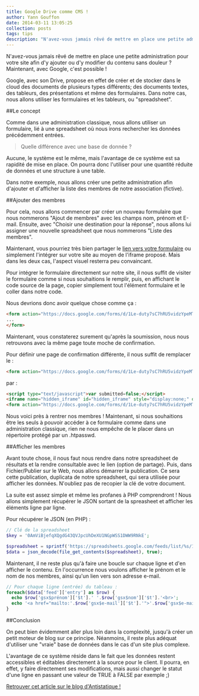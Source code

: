 ```yaml
---
title: Google Drive comme CMS !
author: Yann Gouffon
date: 2014-03-11 13:05:25
collection: posts
tags: tips
description: "N'avez-vous jamais rêvé de mettre en place une petite administration pour votre site afin d'y ajouter ou d'y modifier du contenu sans douleur ? Maintenant, avec Google, c'est possible !"
---
```


N'avez-vous jamais rêvé de mettre en place une petite administration pour votre site afin d'y ajouter ou d'y modifier du contenu sans douleur ? Maintenant, avec Google, c'est possible !

Google, avec son Drive, propose en effet de créer et de stocker dans le cloud des documents de plusieurs types différents; des documents textes, des tableurs, des présentations et même des formulaires. Dans notre cas, nous allons utiliser les formulaires et les tableurs, ou "spreadsheet".

##Le concept

Comme dans une administration classique, nous allons utiliser un formulaire, lié à une spreadsheet où nous irons rechercher les données précédemment entrées. 

>Quelle différence avec une base de donnée ?

Aucune, le système est le même, mais l'avantage de ce système est sa rapidité de mise en place. On pourra donc l'utiliser pour une quantité réduite de données et une structure à une table.

Dans notre exemple, nous allons créer une petite administration afin d'ajouter et d'afficher la liste des membres de notre association (fictive).

##Ajouter des membres

Pour cela, nous allons commencer par créer un nouveau formulaire que nous nommerons "Ajout de membres" avec les champs nom, prénom et E-mail. Ensuite, avec "Choisir une destination pour la réponse", nous allons lui assigner une nouvelle spreadsheet que nous nommerons "Liste des membres".

Maintenant, vous pourriez très bien partager le [lien vers votre formulaire](https://docs.google.com/forms/d/1Le-duty7sC7hRU5vidzYpeMT_Ww7s5mU3c4k4VjXU8k/viewform) ou simplement l'intégrer sur votre site au moyen de l'iframe proposé. Mais dans les deux cas, l'aspect visuel resterra peu convaincant.

Pour intégrer le formulaire directement sur notre site, il nous suffit de visiter le formulaire comme si nous souhaitions le remplir, puis, en affichant le code source de la page, copier simplement tout l'élément formulaire et le coller dans notre code.

Nous devrions donc avoir quelque chose comme ça :

```html
<form action="https://docs.google.com/forms/d/1Le-duty7sC7hRU5vidzYpeMT_Ww7s5mU3c4k4VjXU8k/formResponse" method="POST" id="ss-form" target="_self" onsubmit="">
...
</form>
```

Maintenant, vous constaterez surement qu'après la soumission, nous nous retrouvons avec la même page toute moche de confirmation.

Pour définir une page de confirmation différente, il nous suffit de remplacer le :

```html
<form action="https://docs.google.com/forms/d/1Le-duty7sC7hRU5vidzYpeMT_Ww7s5mU3c4k4VjXU8k/formResponse" method="POST" id="ss-form" target="_self" onsubmit="">...</form>
```

par :

```html
<script type="text/javascript">var submitted=false;</script>
<iframe name="hidden_iframe" id="hidden_iframe" style="display:none;" onload="if(submitted) {window.location='http://mon-site.com/ma-page-de-confirmation.html';}"></iframe>
<form action="https://docs.google.com/forms/d/1Le-duty7sC7hRU5vidzYpeMT_Ww7s5mU3c4k4VjXU8k/formResponse" method="post" target="hidden_iframe" onsubmit="submitted=true;">...</form>
```

Nous voici près à rentrer nos membres ! Maintenant, si nous souhaitions être les seuls à pouvoir accéder à ce formulaire comme dans une administration classique, rien ne nous empêche de le placer dans un répertoire protégé par un .htpasswd.

##Afficher les membres

Avant toute chose, il nous faut nous rendre dans notre spreadsheet de résultats et la rendre consultable avec le lien (option de partage). Puis, dans Fichier/Publier sur le Web, nous allons démarrer la publication. Ce sera cette publication, duplicata de notre spreadsheet, qui sera utilisée pour afficher les données. N'oubliez pas de recopier la clé de votre document.

La suite est assez simple et même les profanes à PHP comprendront ! Nous allons simplement récupérer le JSON sortant de la spreasheet et afficher les éléments ligne par ligne.

Pour récupérer le JSON (en PHP) :

```php
// Clé de la spreadsheet
$key = '0AmViBjefqXQgdG43QVJpcUhDeXU1NGpWSS1DWW9RNkE';

$spreadsheet = sprintf('https://spreadsheets.google.com/feeds/list/%s/1/public/values?alt=json', $key);
$data = json_decode(file_get_contents($spreadsheet), true);
```

Maintenant, il ne reste plus qu'à faire une boucle sur chaque ligne et d'en afficher le contenu. En l'occurrence nous voulons afficher le prénom et le nom de nos membres, ainsi qu'un lien vers son adresse e-mail.

```php
// Pour chaque ligne (entrée) du tableau :
foreach($data['feed']['entry'] as $row) {
  echo $row['gsx$prénom']['$t'].' '.$row['gsx$nom']['$t'].'<br>';
  echo '<a href="mailto:'.$row['gsx$e-mail']['$t'].'">'.$row['gsx$e-mail']['$t'].'</a><br>';
}
```

##Conclusion

On peut bien évidemment aller plus loin dans la complexité, jusqu'à créer un petit moteur de blog sur ce principe. Néanmoins, il reste plus adéquat d'utiliser une "vraie" base de données dans le cas d'un site plus complexe.

L'avantage de ce système réside dans le fait que les données restent accessibles et éditables directement à la source pour le client. Il pourra, en effet, y faire directement ses modifications, mais aussi changer le statut d'une ligne en passant une valeur de TRUE à FALSE par exemple ;)


[Retrouver cet article sur le blog d'Antistatique !](http://antistatique.net/blog/2014/03/11/google-drive-comme-cms/)

